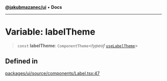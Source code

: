 [**@jakubmazanec/ui**](../README.md) • **Docs**

---

# Variable: labelTheme

> `const` **labelTheme**: `ComponentTheme`\<_typeof_
> [`useLabelTheme`](../functions/useLabelTheme.md)\>

## Defined in

[packages/ui/source/components/Label.tsx:47](https://github.com/jakubmazanec/tools/blob/29163046acd1da0224b08fd05ca40f385e9ab4e5/packages/ui/source/components/Label.tsx#L47)
